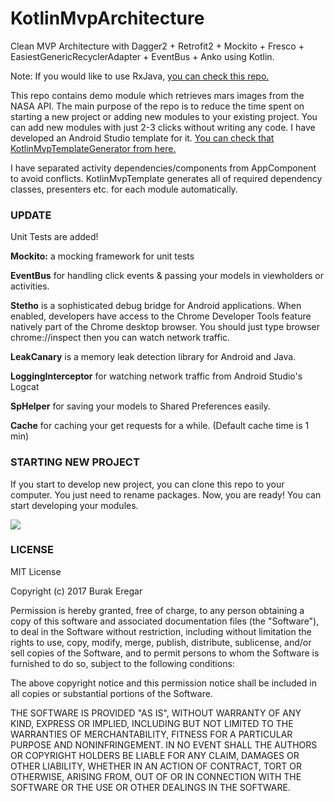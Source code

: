 # KotlinMvpArchitecture
Clean MVP Architecture with Dagger2 + Retrofit2 + Mockito + Fresco + EasiestGenericRecyclerAdapter + EventBus + Anko using Kotlin. 

Note: If you would like to use RxJava, [you can check this repo.](https://github.com/burakeregar/KotlinRxMvpArchitecture)

This repo contains demo module which retrieves mars images from the NASA API. The main purpose of the repo is to reduce the time spent on starting a new project or adding new modules to your existing project. You can add new modules with just 2-3 clicks without writing any code. I have developed an Android Studio template for it. [You can check that KotlinMvpTemplateGenerator from here.](https://github.com/burakeregar/KotlinMvpTemplateGenerator)

I have separated activity dependencies/components from AppComponent to avoid conflicts. KotlinMvpTemplate generates all of required dependency classes, presenters etc. for each module automatically.

### UPDATE
Unit Tests are added!

**Mockito:** a mocking framework for unit tests

**EventBus** for handling click events & passing your models in viewholders or activities.

**Stetho** is a sophisticated debug bridge for Android applications. When enabled, developers have access to the Chrome Developer Tools 
feature natively part of the Chrome desktop browser. You should just type browser chrome://inspect then you can watch network traffic.

**LeakCanary** is a memory leak detection library for Android and Java. 

**LoggingInterceptor** for watching network traffic from Android Studio's Logcat

**SpHelper** for saving your models to Shared Preferences easily.

**Cache** for caching your get requests for a while. (Default cache time is 1 min)


### STARTING NEW PROJECT
If you start to develop new project, you can clone this repo to your computer. You just need to rename packages. Now, you are ready! You can start developing your modules.

![](https://github.com/burakeregar/KotlinMvpTemplateGenerator/blob/master/art/mvp_template.gif)

### LICENSE

MIT License

Copyright (c) 2017 Burak Eregar

Permission is hereby granted, free of charge, to any person obtaining a copy
of this software and associated documentation files (the "Software"), to deal
in the Software without restriction, including without limitation the rights
to use, copy, modify, merge, publish, distribute, sublicense, and/or sell
copies of the Software, and to permit persons to whom the Software is
furnished to do so, subject to the following conditions:

The above copyright notice and this permission notice shall be included in all
copies or substantial portions of the Software.

THE SOFTWARE IS PROVIDED "AS IS", WITHOUT WARRANTY OF ANY KIND, EXPRESS OR
IMPLIED, INCLUDING BUT NOT LIMITED TO THE WARRANTIES OF MERCHANTABILITY,
FITNESS FOR A PARTICULAR PURPOSE AND NONINFRINGEMENT. IN NO EVENT SHALL THE
AUTHORS OR COPYRIGHT HOLDERS BE LIABLE FOR ANY CLAIM, DAMAGES OR OTHER
LIABILITY, WHETHER IN AN ACTION OF CONTRACT, TORT OR OTHERWISE, ARISING FROM,
OUT OF OR IN CONNECTION WITH THE SOFTWARE OR THE USE OR OTHER DEALINGS IN THE
SOFTWARE.
